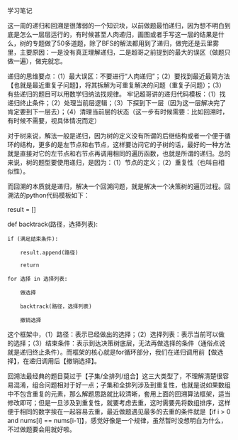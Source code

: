 学习笔记

这一周的递归和回溯是很薄弱的一个知识块，以前做题最怕递归，因为想不明白到底是怎么一层层运行的，有时候甚至人肉递归，画图或者手写这一层的结果是什么，树的专题做了50多道题，除了BFS的解法都用到了递归，做完还是云里雾里，主要原因：一是没有真正理解递归，二是超哥之前提到的最大的误区（做题只做一遍），做完就忘。

递归的思维要点：（1）最大误区：不要进行“人肉递归”；（2）要找到最近最简方法【也就是最近重复子问题】，将其拆解为可重复解决的问题（重复子问题）；（3）有些递归的题目可以用数学归纳法找规律。
牢记超哥讲的递归代码模板：（1）找递归终止条件；（2）处理当前层逻辑；（3）下探到下一层（因为这一层解决完了肯定要到下一层去）；（4）清理当前层的状态（这一步有时候需要：比如回溯时，有时候不需要，视具体情况而定）

对于树来说，解法一般是递归，因为树的定义没有所谓的后继结构或者一个便于循环的结构，更多的是左节点和右节点，这样要访问它的子树的话，最好的一种方法就是直接对它的左节点和右节点再调用相同的遍历函数，也就是所谓的递归。总的来说，树的题型要使用递归，是因为：（1）节点的定义；（2）重复性（也叫自相似性）。

而回溯的本质就是递归，解决一个回溯问题，就是解决一个决策树的遍历过程。回溯法的python代码模板如下：


result = []

def backtrack(路径，选择列表):

    if (满足结束条件):
    
        result.append(路径)
        
        return
        
    for 选择 in 选择列表:
    
        做选择
        
        backtrack(路径，选择列表)
        
        撤销选择
        
这个框架中，（1）路径：表示已经做出的选择；（2）选择列表：表示当前可以做的选择；（3）结束条件：表示到达决策树底层，无法再做选择的条件（通俗点说就是递归终止条件）。而框架的核心就是for循环部分，我们在递归调用前【做选择】，在递归调用后【撤销选择】。

回溯法最经典的题目莫过于【子集/全排列/组合】这三大类型了，不理解清楚很容易混淆，组合问题相对于好一点；子集和全排列涉及到重复性，也就是说如果数组中不包含重复的元素，那么解题思路就比较清晰，套用上面的回溯算法框架，适当修改即可；但是一旦涉及到重复性，就要考虑去重，这时需要先将数组排序，这样便于相同的数字挨在一起容易去重，最近做题遇见最多的去重的条件就是【if i > 0 and nums[i] == nums[i-1]】，感觉好像是一个规律，虽然暂时没想明白为什么，不过做题要会用就好啦。
